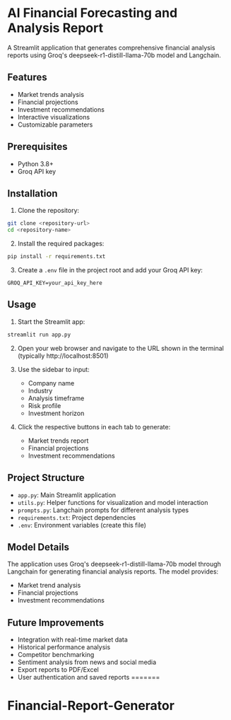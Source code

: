 
# AI Financial Forecasting and Analysis Report

A Streamlit application that generates comprehensive financial analysis reports using Groq's deepseek-r1-distill-llama-70b model and Langchain.

## Features

- Market trends analysis
- Financial projections
- Investment recommendations
- Interactive visualizations
- Customizable parameters

## Prerequisites

- Python 3.8+
- Groq API key

## Installation

1. Clone the repository:
```bash
git clone <repository-url>
cd <repository-name>
```

2. Install the required packages:
```bash
pip install -r requirements.txt
```

3. Create a `.env` file in the project root and add your Groq API key:
```
GROQ_API_KEY=your_api_key_here
```

## Usage

1. Start the Streamlit app:
```bash
streamlit run app.py
```

2. Open your web browser and navigate to the URL shown in the terminal (typically http://localhost:8501)

3. Use the sidebar to input:
   - Company name
   - Industry
   - Analysis timeframe
   - Risk profile
   - Investment horizon

4. Click the respective buttons in each tab to generate:
   - Market trends report
   - Financial projections
   - Investment recommendations

## Project Structure

- `app.py`: Main Streamlit application
- `utils.py`: Helper functions for visualization and model interaction
- `prompts.py`: Langchain prompts for different analysis types
- `requirements.txt`: Project dependencies
- `.env`: Environment variables (create this file)

## Model Details

The application uses Groq's deepseek-r1-distill-llama-70b model through Langchain for generating financial analysis reports. The model provides:

- Market trend analysis
- Financial projections
- Investment recommendations

## Future Improvements

- Integration with real-time market data
- Historical performance analysis
- Competitor benchmarking
- Sentiment analysis from news and social media
- Export reports to PDF/Excel
- User authentication and saved reports 
=======
# Financial-Report-Generator

